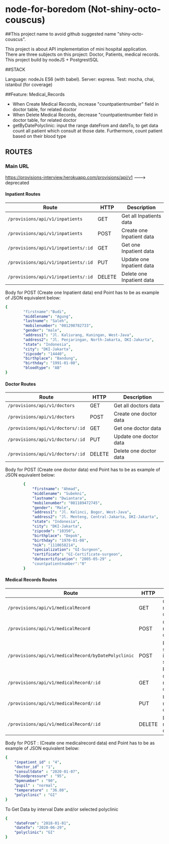 # node-for-boredom (Not-shiny-octo-couscus)

##This project name to avoid github suggested name "shiny-octo-couscus".

This project is about API implementation of mini hospital application.  
There are three subjects on this project: Doctor, Patients, medical records.  
This project build by nodeJS + PostgrestSQL

##STACK

Language: nodeJs ES6 (with babel).
Server: express.
Test: mocha, chai, istanbul (for coverage)


##Feature:
Medical_Records
- When Create Medical Records, increase "countpatientnumber" field in doctor table, for related doctor
- When Delete Medical Records, decrease "countpatientnumber field in doctor table, for related doctor
- getByDatePolyclinic: input the range dateFrom and dateTo, to get data count all patient which consult at those date. Furthermore, count patient based on their blood type



## ROUTES

### Main URL
https://provisions-interview.herokuapp.com/provisions/api/v1 ---> deprecated

#### Inpatient Routes

| Route                                |  HTTP  | Description |
| ------------------------------------ | ------ | --------------|
| `/provisions/api/v1/inpatients`      | GET    | Get all Inpatients data
| `/provisions/api/v1/inpatients`      | POST   | Create one Inpatient data
| `/provisions/api/v1/inpatients/:id`  | GET    | Get one Inpatient data
| `/provisions/api/v1/inpatients/:id`  | PUT    | Update one Inpatient data
| `/provisions/api/v1/inpatients/:id`  | DELETE | Delete one Inpatient data

Body for POST 
(Create one Inpatient data) end Point has to be as example of JSON equivalent below:
```yaml
{
        "firstname":"Budi",
        "middlename": "Agung",
        "lastname": "Saleh",
        "mobilenumber": "081298782733",
        "gender": "male",
        "address1": "Jl. Kaliurang, Kuningan, West-Java",
        "address2": "Jl. Penjaringan, North-Jakarta, DKI-Jakarta",
        "state": "Indonesia",
        "city": "DKI-Jakarta",
        "zipcode": "14440",
        "birthplace": "Bandung",
        "birthday": "1991-01-08",
        "bloodtype": "AB"
}
```

#### Doctor Routes

| Route                             |  HTTP  | Description |
| --------------------------------- | ------ | --------------|
| `/provisions/api/v1/doctors`      | GET    | Get all doctors data
| `/provisions/api/v1/doctors`      | POST   | Create one doctor data
| `/provisions/api/v1/doctors/:id`  | GET    | Get one doctor data
| `/provisions/api/v1/doctors/:id`  | PUT    | Update one doctor data
| `/provisions/api/v1/doctors/:id`  | DELETE | Delete one doctor data


Body for POST (Create one doctor data) end Point has to be as example of JSON equivalent below:
```yaml
        {
            "firstname": "Ahmad",
            "middlename": "Subekni",
            "lastname": "Dwiantara",
            "mobilenumber": "081189472745",
            "gender": "Male",
            "address1": "Jl. Kelinci, Bogor, West-Java",
            "address2": "Jl. Menteng, Central-Jakarta, DKI-Jakarta",
            "state": "Indonesia",
            "city": "DKI-Jakarta",
            "zipcode": "10350",
            "birthplace": "Depok",
            "birthday": "1970-01-08",
            "nik": "1110658214",
            "specialization": "GI-Surgeon",
            "certificate": "GI-Certificate-surgeon",
            "datecertification": "2005-05-29" ,
            "countpatientnumber":"0"
        }
```
#### Medical Records Routes

| Route                                                    |  HTTP  | Description |
| -------------------------------------------------------- | ------ | --------------|
| `/provisions/api/v1/medicalRecord`                       | GET    | Get all medicalRecord data
| `/provisions/api/v1/medicalRecord`                       | POST   | Create one medicalRecord data
| `/provisions/api/v1/medicalRecord/byDatePolyclinic`      | POST   | Return consult sum by date interval and/or selected polyclinic
| `/provisions/api/v1/medicalRecord/:id`                   | GET    | Get one medicalRecord data
| `/provisions/api/v1/medicalRecord/:id`                   | PUT    | Update one medicalRecord data
| `/provisions/api/v1/medicalRecord/:id`                   | DELETE | Delete one medicalRecord data

Body for POST :
(Create one medicalrecord data) end Point has to be as example of JSON equivalent below:
```yaml
{
    "inpatient_id" : "4",
    "doctor_id" : "1",
    "consultdate" : "2020-01-07",
    "bloodpressure" : "95",
    "bpmnumber" : "90",
    "pupil" : "normal",
    "temperature" : "36.80",
    "polyclinic" : "GI"
}
```

To Get Data by interval Date and/or selected polyclinic 
```yaml
{
    "dateFrom": "2018-01-01",
    "dateTo": "2020-06-29",
    "polyclinic": "GI"
}
```

